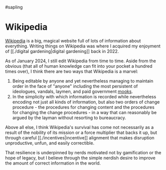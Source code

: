 #sapling
# Wikipedia

[Wikipedia](https://wikipedia.org) is a big, magical website full of lots of information about everything. Writing things on Wikipedia was where I acquired my enjoyment of [[./digital gardening|digital gardening]] back in 2022.

As of January 2024, I still edit Wikipedia from time to time. Aside from the obvious (that all of human knowledge can fit into your pocket a hundred times over), I think there are two ways that Wikipedia is a marvel:

1. Being editable by anyone and yet nevertheless managing to maintain order in the face of "anyone" including the most persistent of ideologues, vandals, laymen, and paid government [mooks](https://tvtropes.org/pmwiki/pmwiki.php/Main/Mooks).
2. In the simplicity with which information is recorded while nevertheless encoding not just all kinds of information, but also two orders of change procedure - the procedures for changing content and the procedures for changing the change procedures - in a way that can reasonably be argued by the layman without resorting to bureaucracy. 

Above all else, I think Wikipedia's survival has come not necessarily as a result of the nobility of its mission or a force multiplier that backs it up, but through careful [[./incentives|incentive]] alignment that makes disruption unproductive, unfun, and easily correctible. 

That resilience is underpinned by nerds motivated not by gamification or the hope of legacy, but I believe through the simple nerdish desire to improve the amount of correct information in the world. 
